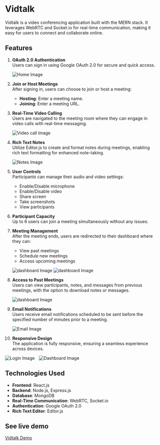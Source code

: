 # Vidtalk

Vidtalk is a video conferencing application built with the MERN stack. It leverages WebRTC and Socket.io for real-time communication, making it easy for users to connect and collaborate online.

## Features

1. **OAuth 2.0 Authentication**  
   Users can sign in using Google OAuth 2.0 for secure and quick access.

   ![Home Image](./assets/vidtalklogin.png)

2. **Join or Host Meetings**  
   After signing in, users can choose to join or host a meeting:
   - **Hosting**: Enter a meeting name.
   - **Joining**: Enter a meeting URL.
  
3. **Real-Time Video Calling**  
   Users are navigated to the meeting room where they can engage in video calls with real-time messaging.

   ![Video call Image](./assets/videocall.png)

4. **Rich Text Notes**  
   Utilize Editor.js to create and format notes during meetings, enabling rich text formatting for enhanced note-taking.

   ![Notes Image](./assets/notes.png)

5. **User Controls**  
   Participants can manage their audio and video settings:
   - Enable/Disable microphone
   - Enable/Disable video
   - Share screen
   - Take screenshots
   - View participants

6. **Participant Capacity**  
   Up to 6 users can join a meeting simultaneously without any issues.
   
7. **Meeting Management**  
   After the meeting ends, users are redirected to their dashboard where they can:
   - View past meetings
   - Schedule new meetings
   - Access upcoming meetings
  
   ![dashboard Image](./assets/dashboardvidtalk.png)
   ![dashboard Image](./assets/schedulemeeting.png)

8. **Access to Past Meetings**  
   Users can view participants, notes, and messages from previous meetings, with the option to download notes or messages.

   ![dashboard Image](./assets/notesview.png)

9. **Email Notifications**  
   Users receive email notifications scheduled to be sent before the specified number of minutes prior to a meeting.

   ![Email Image](./assets/mail.png)

10. **Responsive Design**  
   The application is fully responsive, ensuring a seamless experience across devices.

   <img src="./assets/loginviewvidtalk.jpg" alt="Login Image" style="max-width: 100%; height: auto; display: inline-block; margin-right: 10px;"/>
   <img src="./assets/dashboardmobile.jpg" alt="Dashboard Image" style="max-width: 100%; height: auto; display: inline-block;"/>

## Technologies Used

- **Frontend**: React.js
- **Backend**: Node.js, Express.js
- **Database**: MongoDB
- **Real-Time Communication**: WebRTC, Socket.io
- **Authentication**: Google OAuth 2.0
- **Rich Text Editor**: Editor.js

## See live demo

[Vidtalk Demo](https://vidtalk.onrender.com/)

